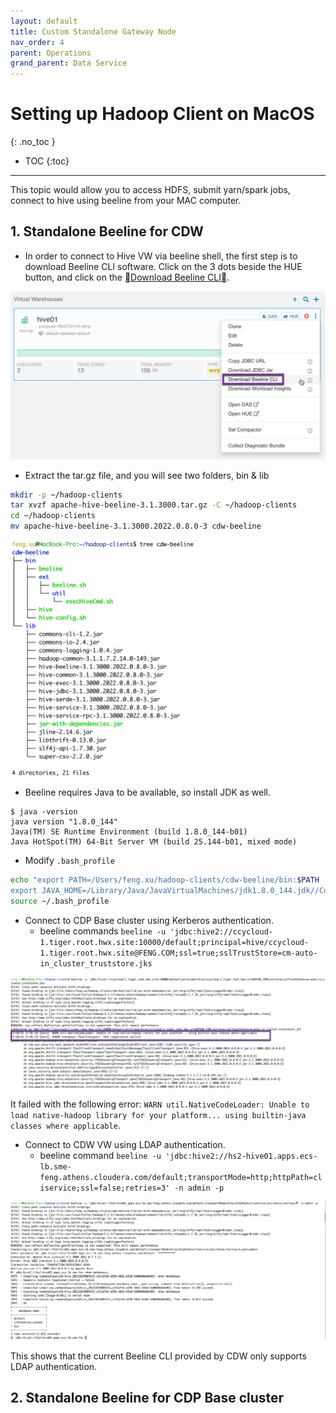 ```yaml
---
layout: default
title: Custom Standalone Gateway Node 
nav_order: 4
parent: Operations
grand_parent: Data Service
---
```


# Setting up Hadoop Client on MacOS
{: .no_toc }

- TOC
{:toc}

---

This topic would allow you to access HDFS, submit yarn/spark jobs, connect to hive using beeline from your MAC computer.

## 1. Standalone Beeline for CDW

- In order to connect to Hive VW via beeline shell, the first step is to download Beeline CLI software. Click on the 3 dots beside the HUE button, and click on the [Download Beeline CLI](https://cdw-ui.s3.amazonaws.com/hive3/beeline-standalone/apache-hive-beeline-3.1.3000.tar.gz).

![](../../assets/images/ds/gateway001.jpg)

- Extract the tar.gz file, and you will see two folders, bin & lib
```bash
mkdir -p ~/hadoop-clients
tar xvzf apache-hive-beeline-3.1.3000.tar.gz -C ~/hadoop-clients
cd ~/hadoop-clients
mv apache-hive-beeline-3.1.3000.2022.0.8.0-3 cdw-beeline
```
![](../../assets/images/ds/gateway002.jpg)

- Beeline requires Java to be available, so install JDK as well.
```console
$ java -version
java version "1.8.0_144"
Java(TM) SE Runtime Environment (build 1.8.0_144-b01)
Java HotSpot(TM) 64-Bit Server VM (build 25.144-b01, mixed mode)
```

- Modify `.bash_profile`
```bash
echo "export PATH=/Users/feng.xu/hadoop-clients/cdw-beeline/bin:$PATH
export JAVA_HOME=/Library/Java/JavaVirtualMachines/jdk1.8.0_144.jdk//Contents/Home" >> ~/.bash_profile
source ~/.bash_profile
```

- Connect to CDP Base cluster using Kerberos authentication.
    - beeline commands `beeline -u 'jdbc:hive2://ccycloud-1.tiger.root.hwx.site:10000/default;principal=hive/ccycloud-1.tiger.root.hwx.site@FENG.COM;ssl=true;sslTrustStore=cm-auto-in_cluster_truststore.jks`

![](../../assets/images/ds/gateway003.jpg)

It failed with the following error: `WARN util.NativeCodeLoader: Unable to load native-hadoop library for your platform... using builtin-java classes where applicable`.

- Connect to CDW VW using LDAP authentication.
    - beeline command `beeline -u 'jdbc:hive2://hs2-hive01.apps.ecs-lb.sme-feng.athens.cloudera.com/default;transportMode=http;httpPath=cliservice;ssl=false;retries=3' -n admin -p`

![](../../assets/images/ds/gateway004.jpg)

This shows that the current Beeline CLI provided by CDW only supports LDAP authentication.

## 2. Standalone Beeline for CDP Base cluster





